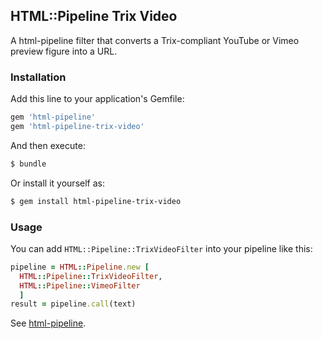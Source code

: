 ## HTML::Pipeline Trix Video

A html-pipeline filter that converts a Trix-compliant YouTube or Vimeo preview
figure into a URL.

### Installation

Add this line to your application's Gemfile:

```ruby
gem 'html-pipeline'
gem 'html-pipeline-trix-video'
```

And then execute:

```bash
$ bundle
```

Or install it yourself as:

```bash
$ gem install html-pipeline-trix-video
```

### Usage

You can add `HTML::Pipeline::TrixVideoFilter` into your pipeline like this:

```ruby
pipeline = HTML::Pipeline.new [
  HTML::Pipeline::TrixVideoFilter,
  HTML::Pipeline::VimeoFilter
  ]
result = pipeline.call(text)
```

See [html-pipeline](https://github.com/jch/html-pipeline).
